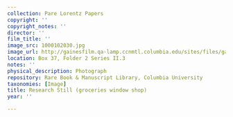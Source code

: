 ```yaml
---
collection: Pare Lorentz Papers
copyright: ''
copyright_notes: ''
director: ''
film_title: ''
image_src: 1000102030.jpg
image_url: http://gainesfilm.qa-lamp.ccnmtl.columbia.edu/sites/files/gainesfilm/images/1000102030.jpg
location: Box 37, Folder 2 Series II.3
notes: ''
physical_description: Photograph
repository: Rare Book & Manuscript Library, Columbia University
taxonomies: [Image]
title: Research Still (groceries window shop)
year: ''

---
```

